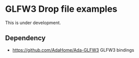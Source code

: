 # GLFW3 Drop file examples
This is under development.

## Dependency
* https://github.com/AdaHome/Ada-GLFW3
GLFW3 bindings
